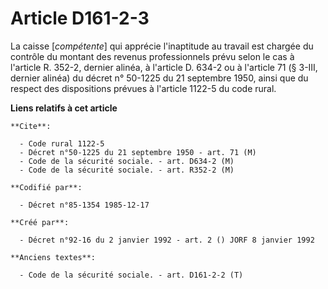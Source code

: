 # Article D161-2-3

La caisse [*compétente*] qui apprécie l'inaptitude au travail est chargée du contrôle du montant des revenus professionnels
prévu selon le cas à l'article R. 352-2, dernier alinéa, à l'article D. 634-2 ou à l'article 71 (§ 3-III, dernier alinéa) du
décret n° 50-1225 du 21 septembre 1950, ainsi que du respect des dispositions prévues à l'article 1122-5 du code rural.

**Liens relatifs à cet article**

	**Cite**:

	  - Code rural 1122-5
	  - Décret n°50-1225 du 21 septembre 1950 - art. 71 (M)
	  - Code de la sécurité sociale. - art. D634-2 (M)
	  - Code de la sécurité sociale. - art. R352-2 (M)

	**Codifié par**:

	  - Décret n°85-1354 1985-12-17

	**Créé par**:

	  - Décret n°92-16 du 2 janvier 1992 - art. 2 () JORF 8 janvier 1992

	**Anciens textes**:

	  - Code de la sécurité sociale. - art. D161-2-2 (T)
